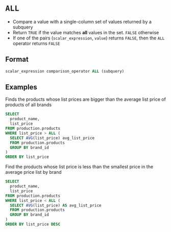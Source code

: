 # `ALL`

- Compare a value with a single-column set of values returned by a subquery
- Return `TRUE` if the value matches **all** values in the set. `FALSE` otherwise
- If one of the pairs (`scalar_expression`, `value`) returns `FALSE`, then the `ALL` operator returns `FALSE`

## Format

```sql
scalar_expression comparison_operator ALL (subquery)
```

## Examples

Finds the products whose list prices are bigger than the average list price of products of all brands

```sql
SELECT
  product_name,
  list_price
FROM production.products
WHERE list_price > ALL (
  SELECT AVG(list_price) avg_list_price
  FROM production.products
  GROUP BY brand_id
)
ORDER BY list_price
```

Find the products whose list price is less than the smallest price in the average price list by brand

```sql
SELECT
  product_name,
  list_price
FROM production.products
WHERE list_price < ALL (
  SELECT AVG(list_price) AS avg_list_price
  FROM production.products
  GROUP BY brand_id
)
ORDER BY list_price DESC
```
